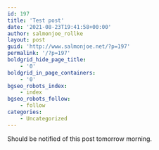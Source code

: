 ```yaml
---
id: 197
title: 'Test post'
date: '2021-08-23T19:41:58+00:00'
author: salmonjoe_rollke
layout: post
guid: 'http://www.salmonjoe.net/?p=197'
permalink: '/?p=197'
boldgrid_hide_page_title:
    - '0'
boldgrid_in_page_containers:
    - '0'
bgseo_robots_index:
    - index
bgseo_robots_follow:
    - follow
categories:
    - Uncategorized
---
```


Should be notified of this post tomorrow morning.